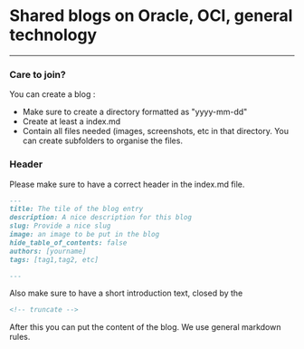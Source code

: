 # Shared blogs on Oracle, OCI, general technology

---
### Care to join?
You can create a blog :
* Make sure to create a directory formatted as "yyyy-mm-dd"
* Create at least a index.md
* Contain all files needed (images, screenshots, etc in that directory.
  You can create subfolders to organise the files.

### Header
Please make sure to have a correct header in the index.md file.

````markdown
---
title: The tile of the blog entry
description: A nice description for this blog
slug: Provide a nice slug
image: an image to be put in the blog
hide_table_of_contents: false
authors: [yourname]
tags: [tag1,tag2, etc]

---
````

Also make sure to have a short introduction text, closed by the 

````markdown
<!-- truncate -->
````

After this you can put the content of the blog.
We use general markdown rules.
